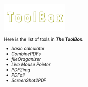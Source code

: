 ![enter image description here](readme/logo.png)

Here is the list of tools in ***The ToolBox***.

- *basic calculator*
- *CombinePDFs*
- *fileOraganizer*
- *Live Mouse Pointer*
- *PDF2img*
- *PDFall*
- *ScreenShot2PDF*
